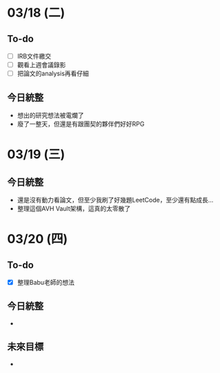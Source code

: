 # 03/18 (二)
## To-do
- [ ] IRB文件繳交
- [ ] 觀看上週會議錄影
- [ ] 把論文的analysis再看仔細
## 今日統整
- 想出的研究想法被電爛了
- 廢了一整天，但還是有跟團契的夥伴們好好RPG
# 03/19 (三)
## 今日統整
- 還是沒有動力看論文，但至少我刷了好幾題LeetCode，至少還有點成長...
- 整理這個AVH Vault架構，這真的太零散了
# 03/20 (四)
## To-do
- [x] 整理Babu老師的想法
## 今日統整
- 
## 未來目標
- 